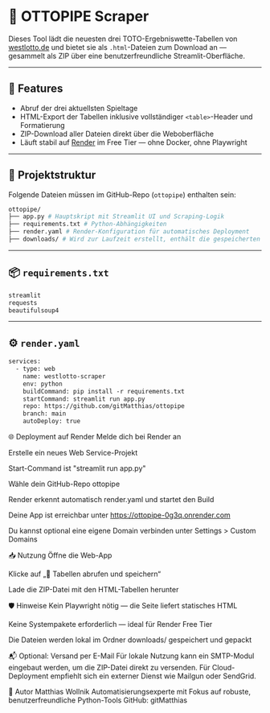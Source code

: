# 🧾 OTTOPIPE Scraper

Dieses Tool lädt die neuesten drei TOTO-Ergebniswette-Tabellen von [westlotto.de](https://www.westlotto.de) und bietet sie als `.html`-Dateien zum Download an — gesammelt als ZIP über eine benutzerfreundliche Streamlit-Oberfläche.

---

## 🚀 Features

- Abruf der drei aktuellsten Spieltage
- HTML-Export der Tabellen inklusive vollständiger `<table>`-Header und Formatierung
- ZIP-Download aller Dateien direkt über die Weboberfläche
- Läuft stabil auf [Render](https://render.com) im Free Tier — ohne Docker, ohne Playwright

---

## 📁 Projektstruktur

Folgende Dateien müssen im GitHub-Repo (`ottopipe`) enthalten sein:


```bash
ottopipe/ 
├── app.py # Hauptskript mit Streamlit UI und Scraping-Logik 
├── requirements.txt # Python-Abhängigkeiten 
├── render.yaml # Render-Konfiguration für automatisches Deployment 
├── downloads/ # Wird zur Laufzeit erstellt, enthält die gespeicherten Tabellen
```

---

## 📦 `requirements.txt`

```txt
streamlit
requests
beautifulsoup4
```


---

## ⚙️ `render.yaml`

```txt
services:
  - type: web
    name: westlotto-scraper
    env: python
    buildCommand: pip install -r requirements.txt
    startCommand: streamlit run app.py
    repo: https://github.com/gitMatthias/ottopipe
    branch: main
    autoDeploy: true
```
🌐 Deployment auf Render
Melde dich bei Render an

Erstelle ein neues Web Service-Projekt

Start-Command ist "streamlit run app.py"

Wähle dein GitHub-Repo ottopipe

Render erkennt automatisch render.yaml und startet den Build

Deine App ist erreichbar unter https://ottopipe-0g3q.onrender.com

Du kannst optional eine eigene Domain verbinden unter Settings > Custom Domains

📥 Nutzung
Öffne die Web-App

Klicke auf „🔄 Tabellen abrufen und speichern“

Lade die ZIP-Datei mit den HTML-Tabellen herunter

🛡️ Hinweise
Kein Playwright nötig — die Seite liefert statisches HTML

Keine Systempakete erforderlich — ideal für Render Free Tier

Die Dateien werden lokal im Ordner downloads/ gespeichert und gepackt

📬 Optional: Versand per E-Mail
Für lokale Nutzung kann ein SMTP-Modul eingebaut werden, um die ZIP-Datei direkt zu versenden. Für Cloud-Deployment empfiehlt sich ein externer Dienst wie Mailgun oder SendGrid.

🧠 Autor
Matthias Wollnik Automatisierungsexperte mit Fokus auf robuste, benutzerfreundliche Python-Tools GitHub: gitMatthias
